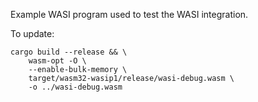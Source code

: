 Example WASI program used to test the WASI integration.

To update:

```shell
cargo build --release && \
    wasm-opt -O \
    --enable-bulk-memory \
    target/wasm32-wasip1/release/wasi-debug.wasm \
    -o ../wasi-debug.wasm
```
